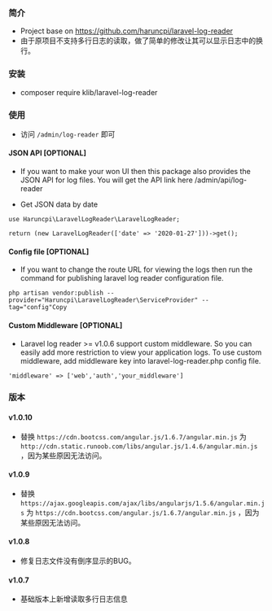 ### 简介
* Project base on https://github.com/haruncpi/laravel-log-reader
* 由于原项目不支持多行日志的读取，做了简单的修改让其可以显示日志中的换行。

### 安装
* composer require klib/laravel-log-reader

### 使用
* 访问 `/admin/log-reader` 即可

#### JSON API [OPTIONAL]

* If you want to make your won UI then this package also provides the JSON API for log files. You will get the API link here /admin/api/log-reader

* Get JSON data by date
```
use Haruncpi\LaravelLogReader\LaravelLogReader;

return (new LaravelLogReader(['date' => '2020-01-27']))->get();

```

#### Config file [OPTIONAL]

* If you want to change the route URL for viewing the logs then run the command for publishing laravel log reader configuration file.
```
php artisan vendor:publish --provider="Haruncpi\LaravelLogReader\ServiceProvider" --tag="config"Copy
```

#### Custom Middleware [OPTIONAL]

* Laravel log reader >= v1.0.6 support custom middleware. So you can easily add more restriction to view your application logs. To use custom middleware, add middleware key into laravel-log-reader.php config file.
```
'middleware' => ['web','auth','your_middleware']
```
### 版本

#### v1.0.10
* 替换 `https://cdn.bootcss.com/angular.js/1.6.7/angular.min.js` 为 `http://cdn.static.runoob.com/libs/angular.js/1.4.6/angular.min.js` ，因为某些原因无法访问。


#### v1.0.9
* 替换 `https://ajax.googleapis.com/ajax/libs/angularjs/1.5.6/angular.min.js` 为 `https://cdn.bootcss.com/angular.js/1.6.7/angular.min.js` ，因为某些原因无法访问。

#### v1.0.8
* 修复日志文件没有倒序显示的BUG。

#### v1.0.7
* 基础版本上新增读取多行日志信息
